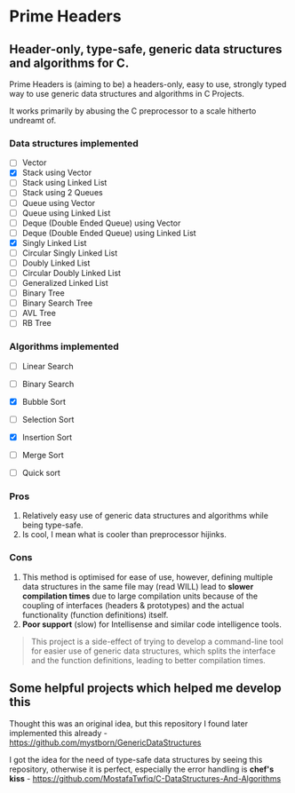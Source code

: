 # Prime Headers
## Header-only, type-safe, generic data structures and algorithms for C.

Prime Headers is (aiming to be) a headers-only, easy to use, strongly typed way to use generic data structures and algorithms in C Projects.

It works primarily by abusing the C preprocessor to a scale hitherto undreamt of.

### Data structures implemented

- [ ] Vector
- [x] Stack using Vector
- [ ] Stack using Linked List
- [ ] Stack using 2 Queues
- [ ] Queue using Vector
- [ ] Queue using Linked List
- [ ] Deque (Double Ended Queue) using Vector
- [ ] Deque (Double Ended Queue) using Linked List
- [x] Singly Linked List
- [ ] Circular Singly Linked List
- [ ] Doubly Linked List
- [ ] Circular Doubly Linked List
- [ ] Generalized Linked List
- [ ] Binary Tree
- [ ] Binary Search Tree
- [ ] AVL Tree
- [ ] RB Tree

### Algorithms implemented

- [ ] Linear Search
- [ ] Binary Search
- [x] Bubble Sort
- [ ] Selection Sort
- [x] Insertion Sort
- [ ] Merge Sort
- [ ] Quick sort


### Pros

1. Relatively easy use of generic data structures and algorithms while being type-safe.
2. Is cool, I mean what is cooler than preprocessor hijinks.

### Cons

1. This method is optimised for ease of use, however, defining multiple data structures in the same file may (read WILL) lead to **slower compilation times** due to large compilation units because of the coupling of interfaces (headers & prototypes) and the actual functionality (function definitions) itself.
2. **Poor support** (slow) for Intellisense and similar code intelligence tools.

> This project is a side-effect of trying to develop a command-line tool for easier use of generic data structures, which splits the interface and the function definitions, leading to better compilation times.


## Some helpful projects which helped me develop this

Thought this was an original idea, but this repository I found later implemented this already - https://github.com/mystborn/GenericDataStructures

I got the idea for the need of type-safe data structures by seeing this repository, otherwise it is perfect, especially the error handling is **chef's kiss** - https://github.com/MostafaTwfiq/C-DataStructures-And-Algorithms